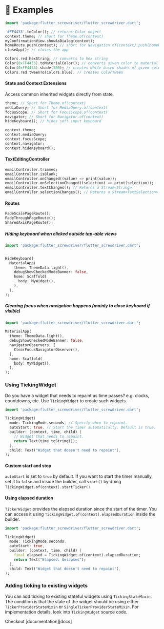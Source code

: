 # 📝 Examples 

```dart
import 'package:flutter_screwdriver/flutter_screwdriver.dart';
```



```dart
'#FF4433'.toColor(); // returns Color object
context.theme; // short for Theme.of(context)
myConfirmationView.showAsDialog(context);
homeRoute.push(context); // short for Navigation.of(context).push(homeRoute);
closeApp(); // closes the app

Colors.red.hexString; // converts to hex string
Color(0xFF4433).toMaterialColor(); // converts given color to material color with standard shades
Color(0xFF4433).shade(300); // creates white based shades of given color
Colors.red.tweenTo(Colors.blue); // creates ColorTween
```



#### State and Context Extensions

Access common inherited widgets directly from state.

```dart
theme; // Short for Theme.of(context)
mediaQuery; // Short for MediaQuery.of(context)
focusScope; // Short for FocusScope.of(context)
navigator; // Short for Navigator.of(context)
hideKeyboard(); // hides soft input keyboard

context.theme;
context.mediaQuery;
context.focusScope;
context.navigator;
context.hideKeyboard();
```



#### TextEditingController

```dart
emailController.trimmed;
emailController.isBlank;
emailController.onChanged((value) => print(value));
emailController.onSelectionChanged((selection) => print(selection));
emailController.textChanges(); // Returns a Stream<String>
emailController.selectionChanges(); // Returns a Stream<TextSelection>
```



#### Routes

```dart
FadeScalePageRoute();
FadeThroughPageRoute();
SharedAxisPageRoute();
```



##### Hiding keyboard when clicked outside tap-able views

```dart
import 'package:flutter_screwdriver/flutter_screwdriver.dart';


HideKeyboard(
  MaterialApp(
    theme: ThemeData.light(),
    debugShowCheckedModeBanner: false,
    home: Scaffold(
      body: MyWidget(),
    ),
  ),
);

```



##### Clearing focus when navigation happens (mainly to close keyboard if visible)

```dart
import 'package:flutter_screwdriver/flutter_screwdriver.dart';

MaterialApp(
  theme: ThemeData.light(),
  debugShowCheckedModeBanner: false,
  navigatorObservers: [
    ClearFocusNavigatorObserver(),
  ],
  home: Scaffold(
    body: MyWidget(),
  ),
);
```

### Using TickingWidget

Do you have a widget that needs to repaint as time passes? e.g. clocks, countdowns, etc. Use `TickingWidget` to create such widgets.

```dart
import 'package:flutter_screwdriver/flutter_screwdriver.dart';

TickingWidget(
  mode: TickingMode.seconds, // Specify when to repaint.
  autoStart: true, // Start the timer automatically. Default is true.
  builder: (context, time, child) {
    // Widget that needs to repaint.
    return Text(time.toString());
  },
  child: Text("Widget that doesn't need to repaint"),
);
```

#### Custom start and stop

`autoStart` is set to `true` by default. If you want to start the timer manually, set it to `false` and inside the
builder, call `start()` by doing `TickingWidget.of(context).startTicker()`.

#### Using elapsed duration

`TickerWidget` provides the elapsed duration since the start of the timer. You can access it using `TickingWidget.of(context).elapsedDuration`
inside the builder.

```dart
import 'package:flutter_screwdriver/flutter_screwdriver.dart';

TickingWidget(
  mode: TickingMode.seconds,
  autoStart: true,
  builder: (context, time, child) {
    final elapsed = TickingWidget.of(context).elapsedDuration;
    return Text("Elapsed: $elapsed");
  },
  child: Text("Widget that doesn't need to repaint"),
);
```

### Adding ticking to existing widgets

You can add ticking to existing stateful widgets using `TickingStateMixin`. The condition is that the state of the
widget should be using either `TickerProviderStateMixin` or `SingleTickerProviderStateMixin`. For implementation details,
look into `TickingWidget` source code.

Checkout [documentation][docs]
